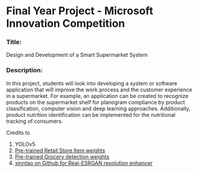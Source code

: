 # Final Year Project - Microsoft Innovation Competition
### Title: 
Design and Development of a Smart Supermarket System
### Description:
In this project, students will look into developing a system or software application that will improve the work process and the customer experience in a supermarket. For example, an application can be created to recognize products on the supermarket shelf for planogram compliance by product classification, computer vision and deep learning approaches. Additionally, product nutrition identification can be implemented for the nutritional tracking of consumers.

Credits to 
1. YOLOv5
2. [Pre-trained Retail Store Item weights](https://github.com/shayanalibhatti/Retail-Store-Item-Detection-using-YOLOv5)
3. [Pre-trained Grocery detection weights](https://github.com/shreyasvedpathak/grocery-detection)
4. [xinntao on Github for Real-ESRGAN resolution enhancer](https://github.com/xinntao/Real-ESRGAN)
